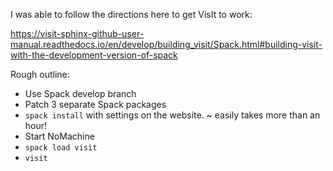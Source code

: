 I was able to follow the directions here to get VisIt to work:

https://visit-sphinx-github-user-manual.readthedocs.io/en/develop/building_visit/Spack.html#building-visit-with-the-development-version-of-spack

Rough outline:
- Use Spack develop branch
- Patch 3 separate Spack packages
- `spack install` with settings on the website. ~ easily takes more than an hour!
- Start NoMachine
- `spack load visit`
- `visit`
